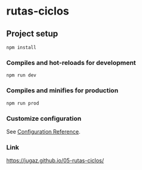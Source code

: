 # rutas-ciclos

## Project setup
```
npm install
```

### Compiles and hot-reloads for development
```
npm run dev
```

### Compiles and minifies for production
```
npm run prod
```

### Customize configuration
See [Configuration Reference](https://cli.vuejs.org/config/).

### Link
https://jugaz.github.io/05-rutas-ciclos/